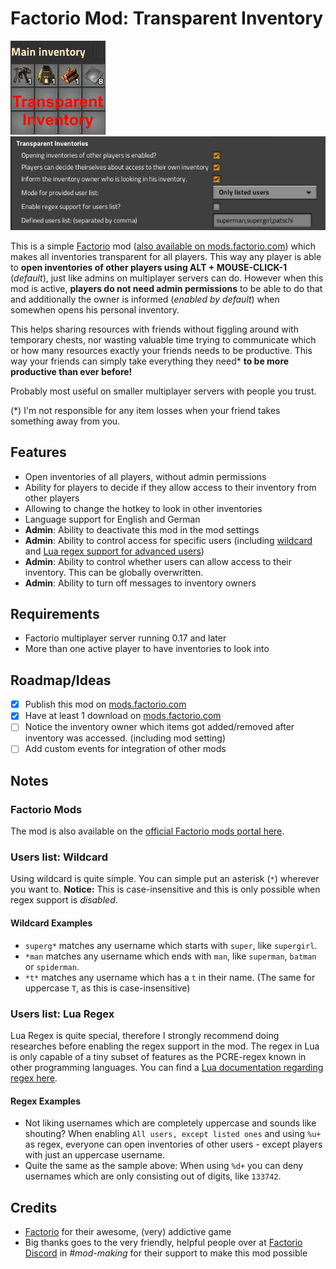 # Factorio Mod: Transparent Inventory

![Thumbnail](https://raw.githubusercontent.com/patschi/factorio-transparent-inventory/master/thumbnail.png "Thumbnail")
![Mod Settings](https://raw.githubusercontent.com/patschi/factorio-transparent-inventory/master/screenshots/settings_mod.png "Mod Settings")

This is a simple [Factorio](https://www.factorio.com/) mod ([also available on mods.factorio.com](https://mods.factorio.com/mod/transparent-inventory)) which makes all inventories transparent for all players. This way any player is able to **open inventories of other players using ALT + MOUSE-CLICK-1** (*default*), just like admins on multiplayer servers can do. However when this mod is active, **players do not need admin permissions** to be able to do that and additionally the owner is informed (*enabled by default*) when somewhen opens his personal inventory.

This helps sharing resources with friends without figgling around with temporary chests, nor wasting valuable time trying to communicate which or how many resources exactly your friends needs to be productive. This way your friends can simply take everything they need* **to be more productive than ever before!**

Probably most useful on smaller multiplayer servers with people you trust.

(*) I'm not responsible for any item losses when your friend takes something away from you.

## Features

- Open inventories of all players, without admin permissions
- Ability for players to decide if they allow access to their inventory from other players
- Allowing to change the hotkey to look in other inventories
- Language support for English and German
- **Admin**: Ability to deactivate this mod in the mod settings
- **Admin**: Ability to control access for specific users (including [wildcard](#users-list-wildcard) and [Lua regex support for advanced users](#users-list-lua-regex))
- **Admin**: Ability to control whether users can allow access to their inventory. This can be globally overwritten.
- **Admin**: Ability to turn off messages to inventory owners

## Requirements

- Factorio multiplayer server running 0.17 and later
- More than one active player to have inventories to look into

## Roadmap/Ideas

- [x] Publish this mod on [mods.factorio.com](https://mods.factorio.com/mod/transparent-inventory)
- [x] Have at least 1 download on [mods.factorio.com](https://mods.factorio.com/mod/transparent-inventory)
- [ ] Notice the inventory owner which items got added/removed after inventory was accessed. (including mod setting)
- [ ] Add custom events for integration of other mods

## Notes

### Factorio Mods

The mod is also available on the [official Factorio mods portal here]([mods.factorio.com](https://mods.factorio.com/mod/transparent-inventory)).

### Users list: Wildcard

Using wildcard is quite simple. You can simple put an asterisk (`*`) wherever you want to. **Notice:** This is case-insensitive and this is only possible when regex support is *disabled*.

#### Wildcard Examples

- `superg*` matches any username which starts with `super`, like `supergirl`.
- `*man` matches any username which ends with `man`, like `superman`, `batman` or `spiderman`.
- `*t*` matches any username which has a `t` in their name. (The same for uppercase `T`, as this is case-insensitive)

### Users list: Lua Regex

Lua Regex is quite special, therefore I strongly recommend doing researches before enabling the regex support in the mod. The regex in Lua is only capable of a tiny subset of features as the PCRE-regex known in other programming languages. You can find a [Lua documentation regarding regex here](https://www.lua.org/pil/20.2.html).

#### Regex Examples

- Not liking usernames which are completely uppercase and sounds like shouting? When enabling `All users, except listed ones` and using `%u+` as regex, everyone can open inventories of other users - except players with just an uppercase username.
- Quite the same as the sample above: When using `%d+` you can deny usernames which are only consisting out of digits, like `133742`.

## Credits

- [Factorio](https://www.factorio.com/) for their awesome, (very) addictive game
- Big thanks goes to the very friendly, helpful people over at [Factorio Discord](https://discord.gg/factorio) in *#mod-making* for their support to make this mod possible
